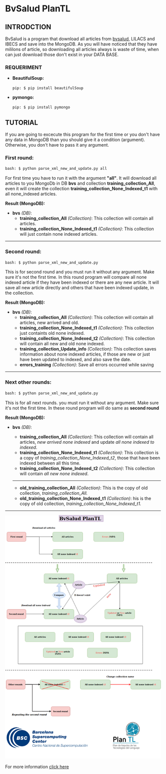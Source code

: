 # BvSalud PlanTL

## INTRODCTION
BvSalud is a program that download all articles from [bvsalud](http://pesquisa.bvsalud.org/portal/), LILACS and IBECS and save into the MongoDB. As you will have noticed that they have mililons of article, so downloading all articles always is waste of time, when can just download those don't exist in your DATA BASE. 

### REQUERIMENT

- **BeautifulSoup:**

    `pip: $ pip install beautifulSoup`
    
    
- **pymongo:**

    `pip: $ pip install pymongo` 
    

## TUTORIAL
If you are going to excecute this program for the first time or you don't have any data in MongoDB than you should give it a condition (argument).
Otherwise, you don't have to pass it any argument.


### First round:

```bash
bash: $ python parse_xml_new_and_update.py all

```

For first time you have to run it with the argument **"all"**. It will download all articles to you MongoDb in DB **bvs** and collection **training_collection_All**, even it will create the collection **training_collection_None_Indexed_t1** with all none_indexed articles.
    
**Result (MongoDB):**

- **bvs** *(DB)*:
    - **training_collection_All** *(Collection)*:  This collection will contain all articles.
    - **training_collection_None_Indexed_t1** *(Collection)*:  This collection will just contain none indexed articles.
----------------------------------------------------  
### Second round:

```bash
bash: $ python parse_xml_new_and_update.py

```
This is for second round and you must run it without any argument. Make sure it's not the first time. In this round program will compare all none indexed article if they have been indexed or there are any new article. 
It will save all new article directly and others that have been indexed update, in the collection.


**Result (MongoDB):**
- **bvs** *(DB)*:
    - **training_collection_All** *(Collection)*:  This collection will contain all articles, new arrived and old.
    - **training_collection_None_Indexed_t1** *(Collection)*:  This collection just containts old none indexed. 
    - **training_collection_None_Indexed_t2** *(Collection)*:  This collection will contain all new and old none indexed.
    - **training_collection_Update_info** *(Collection)*: This collection saves information about none indexed articles, if those are new or just have been updated to indexed, and also save the date.
    - **errors_training** *(Collection)*: Save all errors occurred while saving 
-----------------------------------------------------------------
### Next other rounds:
```bash
bash: $ python parse_xml_new_and_update.py

```

This is for all next rounds. you must run it without any argument. Make sure it's not the first time. In these round program will do same as **second round**
    
**Result (MongoDB):**
- **bvs** *(DB)*:
    - **training_collection_All** *(Collection)*:  This collection will contain all articles, *new arrived none indexed* and update *all none indexed to indexed*.
    - **training_collection_None_Indexed_t1** *(Collection)*:  This collection is a copy of *training_collection_None_Indexed_t2*, those that have been indexed between all this time.
    - **training_collection_None_Indexed_t2** *(Collection)*:  This collection will contain *all new none indexed*.    
    -----------------------------------------------------------------

    - **old_training_collection_All** *(Collection)*:  This is the copy of old collection, *training_collection_All.*
    - **old_training_collection_None_Indexed_t1** *(Collection)*: his is the copy of old collection, *training_collection_None_Indexed_t1.*
-----------------------------------------------------------------
    

![BvSalud](data/BvSalud.png)


For more information [click here](https://bvsalud-documents-save-into-mongo.readthedocs.io/en/latest/)




